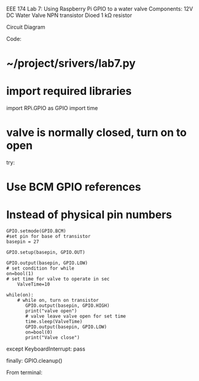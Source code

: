 EEE 174 Lab 7: Using Raspberry Pi GPIO to a water valve
Components:
12V DC Water Valve
NPN transistor
Dioed 
1 kΩ resistor

Circuit Diagram


Code:
# ~/project/srivers/lab7.py
# import required libraries
import RPi.GPIO as GPIO
import time
# valve is normally closed, turn on to open
try:
# Use BCM GPIO references
# Instead of physical pin numbers
	GPIO.setmode(GPIO.BCM)
	#set pin for base of transistor
	basepin = 27	
	
	GPIO.setup(basepin, GPIO.OUT)
	
	GPIO.output(basepin, GPIO.LOW)
	# set condition for while
	on=bool(1)
	# set time for valve to operate in sec
        ValveTime=10
        
	while(on):
        # while on, turn on transistor
           GPIO.output(basepin, GPIO.HIGH)
           print("valve open")
           # valve leave valve open for set time
           time.sleep(ValveTime)
           GPIO.output(basepin, GPIO.LOW)
           on=bool(0)
           print("Valve close")
        
except KeyboardInterrupt:
    pass

finally:
    GPIO.cleanup()

From terminal: